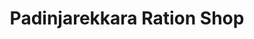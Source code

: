 ---
title: "Padinjarekkara Ration Shop"
url: /kalikkadavu/padinjarekkara-ration-shop/
shop: Allgemein
---